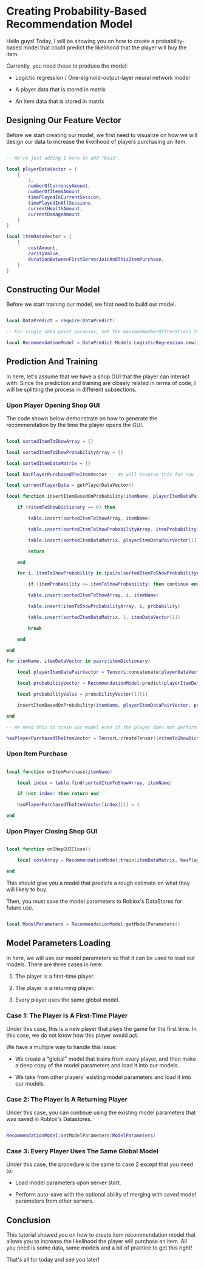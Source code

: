 # Creating Probability-Based Recommendation Model

Hello guys! Today, I will be showing you on how to create a probability-based model that could predict the likelihood that the player will buy the item.

Currently, you need these to produce the model:

* Logictic regression / One-sigmoid-output-layer neural network model

* A player data that is stored in matrix

* An item data that is stored in matrix

## Designing Our Feature Vector

Before we start creating our model, we first need to visualize on how we will design our data to increase the likelihood of players purchasing an item.

```lua

-- We're just adding 1 here to add "bias".

local playerDataVector = {
    {
        1,
        numberOfCurrencyAmount,
        numberOfItemsAmount,
        timePlayedInCurrentSession,
        timePlayedInAllSessions,
        currentHealthAmount,
        currentDamageAmount
    }
}

local itemDataVector = {
    {
        costAmount,
        rarityValue,
        durationBetweenFirstServerJoinAndThisItemPurchase,
    }
}

```

## Constructing Our Model

Before we start training our model, we first need to build our model.

```lua

local DataPredict = require(DataPredict)

-- For single data point purposes, set the maximumNumberOfIterations to 1 to avoid overfitting. Additionally, the more number of maximumNumberOfIterations you have, the lower the learningRate it should be to avoid "inf" and "nan" issues.

local RecommendationModel = DataPredict.Models.LogisticRegression.new({maximumNumberOfIterations = 1, learningRate = 0.3})

```

## Prediction And Training

In here, let's assume that we have a shop GUI that the player can interact with. Since the prediction and training are closely related in terms of code, I will be splitting the process in different subsections.

### Upon Player Opening Shop GUI

The code shown below demonstrate on how to generate the recommendation by the time the player opens the GUI.

```lua

local sortedItemToShowArray = {}

local sortedItemToShowProbabilityArray = {}

local sortedItemDataMatrix = {}

local hasPlayerPurchasedTheItemVector -- We will reserve this for now for readability.

local currentPlayerData = getPlayerDataVector()

local function insertItemBasedOnProbability(itemName, playerItemDataPairVector, itemProbability)

    if (#itemToShowDictionary == 0) then

        table.insert(sortedItemToShowArray, itemName)

        table.insert(sortedItemToShowProbabilityArray, itemProbability)

        table.insert(sortedItemDataMatrix, playerItemDataPairVector[1])

        return

    end

    for i, itemToShowProbability in ipairs(sortedItemToShowProbabilityArray)

        if (itemProbability <= itemToShowProbability) then continue end end

        table.insert(sortedItemToShowArray, i, itemName)

        table.insert(itemToShowProbabilityArray, i, probability)

        table.insert(sortedItemDataMatrix, 1, itemDataVector[1])

        break

    end

end

for itemName, itemDataVector in pairs(itemDictionary)

    local playerItemDataPairVector = TensorL:concatenate(playerDataVector, itemDataVector, 2)

    local probabilityVector = RecommendationModel:predict(playerItemDataPairVector, true)

    local probabilityValue = probabilityVector[1][1]

    insertItemBasedOnProbability(itemName, playerItemDataPairVector, probability)

end

-- We need this to train our model even if the player does not perform the purchase. Every data counts!

hasPlayerPurchasedTheItemVector = TensorL:createTensor({#itemToShowDictionary, 1}) 

```

### Upon Item Purchase

```lua

local function onItemPurchase(itemName)

    local index = table.find(sortedItemToShowArray, itemName)

    if (not index) then return end

    hasPlayerPurchasedTheItemVector[index][1] = 1

end

```

### Upon Player Closing Shop GUI

```lua

local function onShopGUIClose()

    local costArray = RecommendationModel:train(itemDataMatrix, hasPlayerPurchasedTheItemVector)

end

```

This should give you a model that predicts a rough estimate on what they will likely to buy.

Then, you must save the model parameters to Roblox's DataStores for future use.

```lua

local ModelParameters = RecommendationModel:getModelParameters()

```

## Model Parameters Loading 

In here, we will use our model parameters so that it can be used to load out models. There are three cases in here:

1. The player is a first-time player.

2. The player is a returning player.

3. Every player uses the same global model.

### Case 1: The Player Is A First-Time Player

Under this case, this is a new player that plays the game for the first time. In this case, we do not know how this player would act.

We have a multiple way to handle this issue:

* We create a "global" model that trains from every player, and then make a deep copy of the model parameters and load it into our models.

* We take from other players' existing model parameters and load it into our models.

### Case 2: The Player Is A Returning Player

Under this case, you can continue using the existing model parameters that was saved in Roblox's Datastores.

```lua

RecommendationModel:setModelParameters(ModelParameters)

```

### Case 3: Every Player Uses The Same Global Model

Under this case, the procedure is the same to case 2 except that you need to:

* Load model parameters upon server start.

* Perform auto-save with the optional ability of merging with saved model parameters from other servers.

## Conclusion

This tutorial showed you on how to create item recommendation model that allows you to increase the likelihood the player will purchase an item. All you need is some data, some models and a bit of practice to get this right!

That's all for today and see you later!
